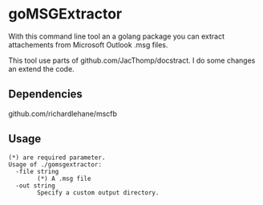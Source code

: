 # goMSGExtractor
With this command line tool an a golang package you can extract attachements from Microsoft Outlook .msg files.

This tool use parts of github.com/JacThomp/docstract. I do some changes an extend the code.

## Dependencies
github.com/richardlehane/mscfb

## Usage
```
(*) are required parameter.
Usage of ./gomsgextractor:
  -file string
        (*) A .msg file
  -out string
        Specify a custom output directory.
```